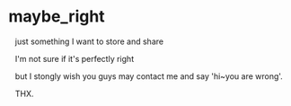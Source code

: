 # maybe_right

    just something I want to store and share
    
    I'm not sure if it's perfectly right
    
    but I stongly wish you guys may contact me and say 'hi~you are wrong'.
    
    THX.
